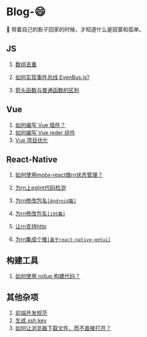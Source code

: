 # Blog-😄

🤞 带着自己的影子回家的时候，才知道什么是寂寞和孤单。

## JS

1. [数组去重](https://github.com/xxj95719/Blog/blob/master/doc/js/array-deduplication.md)

2. [如何实现事件总线 EvenBus.js?](https://github.com/xxj95719/Blog/blob/master/doc/js/evenbus.md)

3. [箭头函数与普通函数的区别](https://github.com/xxj95719/Blog/blob/master/doc/js/fn.md)

## Vue

1. [如何编写 Vue 插件？](https://github.com/xxj95719/Blog/blob/master/doc/vue/vue-plugin.md)
2. [如何编写 Vue reder 组件](https://github.com/xxj95719/Blog/blob/master/doc/vue/vue-render-component.md)
3. [Vue 项目优化](https://github.com/xxj95719/Blog/blob/master/doc/vue/vue-majorization.md)

## React-Native

1. [如何使用mobx-react做rn状态管理？](https://github.com/xxj95719/Blog/blob/master/doc/rn/mobx-react.md)

2. [为rn上eslint代码检测](https://github.com/xxj95719/Blog/blob/master/doc/rn/rn-eslint.md)

3. [为rn修改包名`[Android篇]`](https://github.com/xxj95719/Blog/blob/master/doc/rn/rn-rename-android.md)

4. [为rn修改包名`[iOS篇]`](https://github.com/xxj95719/Blog/blob/master/doc/rn/rn-rename-ios.md)

5. [让rn支持http](https://github.com/xxj95719/Blog/blob/master/doc/rn/rn-http.md)

6. [为rn集成个推`[基于react-native-getui]`](https://github.com/xxj95719/Blog/blob/master/doc/rn/rn-getui.md)
## 构建工具

1. [如何使用 rollup 构建代码？](https://github.com/xxj95719/Blog/blob/master/doc/buildTool/rollup.md)

## 其他杂项

1. [前端开发规范](https://github.com/xxj95719/Blog/blob/master/doc/other/standard.md)
2. [生成 ssh key](https://github.com/xxj95719/Blog/blob/master/doc/other/ssh-key.md)
3. [如何让浏览器下载文件，而不直接打开？](https://github.com/xxj95719/Blog/blob/master/doc/other/pdf-down.md)
